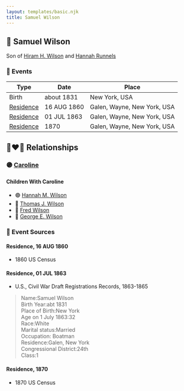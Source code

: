 ```yaml
---
layout: templates/basic.njk
title: Samuel Wilson
---
```

## 🔵 Samuel Wilson

Son of [Hiram H. Wilson](/people/8/82044077) and [Hannah Runnels](/people/9/9135776)

### 📆 Events

Type | Date | Place
------ | ------ | ------
Birth | about 1831 | New York, USA
[Residence](#event-1) | 16 AUG 1860 | Galen, Wayne, New York, USA
[Residence](#event-2) | 01 JUL 1863 | Galen, Wayne, New York, USA
[Residence](#event-3) | 1870 | Galen, Wayne, New York, USA

## 👩‍❤️‍👨 Relationships

### 🟣 [Caroline ](/people/4/42501514)

#### Children With Caroline
* 🟣 [Hannah M. Wilson](/people/9/97992363)
* 🔵 [Thomas J. Wilson](/people/5/56990191)
* 🔵 [Fred Wilson](/people/4/44161340)
* 🔵 [George E. Wilson](/people/5/52481817)
### 📰 Event Sources

#### <a id="event-1"></a> Residence, 16 AUG 1860
* 1860 US Census

#### <a id="event-2"></a> Residence, 01 JUL 1863
* U.S., Civil War Draft Registrations Records, 1863-1865
>   
  > Name:Samuel Wilson  
  > Birth Year:abt 1831  
  > Place of Birth:New York  
  > Age on 1 July 1863:32  
  > Race:White  
  > Marital status:Married  
  > Occupation: Boatman  
  > Residence:Galen, New York  
  > Congressional District:24th  
  > Class:1

#### <a id="event-3"></a> Residence, 1870
* 1870 US Census